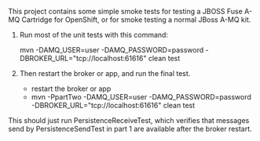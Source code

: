 This project contains some simple smoke tests for testing a JBOSS Fuse A-MQ Cartridge for OpenShift, or for
smoke testing a normal JBoss A-MQ kit.

1. Run most of the unit tests with this command:

    mvn -DAMQ_USER=user -DAMQ_PASSWORD=password -DBROKER_URL="tcp://localhost:61616" clean test

2. Then restart the broker or app, and run the final test.

   - restart the broker or app
   - mvn -PpartTwo -DAMQ_USER=user -DAMQ_PASSWORD=password -DBROKER_URL="tcp://localhost:61616" clean test
   
This should just run PersistenceReceiveTest, which verifies that messages send by PersistenceSendTest in part 1 are
available after the broker restart.


   